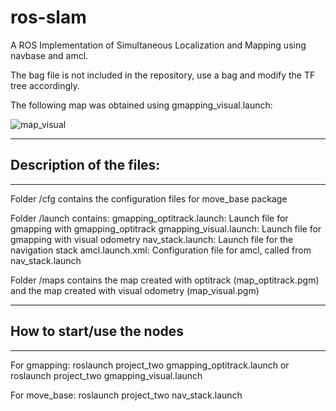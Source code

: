 # ros-slam

A ROS Implementation of Simultaneous Localization and Mapping using navbase and amcl.

The bag file is not included in the repository, use a bag and modify the TF tree accordingly.

The following map was obtained using gmapping_visual.launch:

![map_visual](https://user-images.githubusercontent.com/12733113/93635821-fc1fa680-fa03-11ea-96d8-c24e2d13a71e.png)

------------------------------------------------------------------------------------------
## Description of the files: 
------------------------------------------------------------------------------------------

Folder /cfg contains the configuration files for move_base package

Folder /launch contains:
  gmapping_optitrack.launch: Launch file for gmapping with gmapping_optitrack
  gmapping_visual.launch: Launch file for gmapping with visual odometry
  nav_stack.launch: Launch file for the navigation stack
  amcl.launch.xml: Configuration file for amcl, called from nav_stack.launch

Folder /maps contains the map created with optitrack (map_optitrack.pgm) and the 
      map created with visual odometry (map_visual.pgm)
     

------------------------------------------------------------------------------------------
## How to start/use the nodes 	 
------------------------------------------------------------------------------------------

For gmapping: roslaunch project_two gmapping_optitrack.launch  or
    roslaunch project_two gmapping_visual.launch
 

For move_base: roslaunch project_two nav_stack.launch
